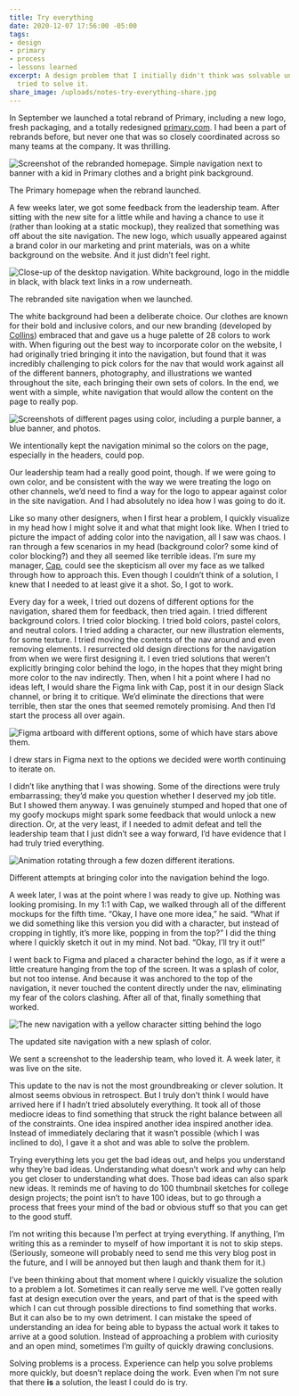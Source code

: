 ```yaml
---
title: Try everything
date: 2020-12-07 17:56:00 -05:00
tags:
- design
- primary
- process
- lessons learned
excerpt: A design problem that I initially didn't think was solvable until I actually
  tried to solve it.
share_image: /uploads/notes-try-everything-share.jpg
---
```


In September we launched a total rebrand of Primary, including a new logo, fresh packaging, and a totally redesigned [primary.com](http://primary.com). I had been a part of rebrands before, but never one that was so closely coordinated across so many teams at the company. It was thrilling.

<div class="jh-text-cms__img jh-text-cms__img--full-width">
  <img src="/uploads/try-everything-primary-homepage.jpg" alt="Screenshot of the rebranded homepage. Simple navigation next to banner with a kid in Primary clothes and a bright pink background.">
  <p class="jh-text-cms__img__caption">The Primary homepage when the rebrand launched.</p>
</div>

A few weeks later, we got some feedback from the leadership team. After sitting with the new site for a little while and having a chance to use it (rather than looking at a static mockup), they realized that something was off about the site navigation. The new logo, which usually appeared against a brand color in our marketing and print materials, was on a white background on the website. And it just didn’t feel right.

<div class="jh-text-cms__img jh-text-cms__img--full-width">
  <img src="/uploads/try everything - primary nav original.jpg" alt="Close-up of the desktop navigation. White background, logo in the middle in black, with black text links in a row underneath.">
  <p class="jh-text-cms__img__caption">The rebranded site navigation when we launched.</p>
</div>

The white background had been a deliberate choice. Our clothes are known for their bold and inclusive colors, and our new branding (developed by [Collins](http://wearecollins.com)) embraced that and gave us a huge palette of 28 colors to work with. When figuring out the best way to incorporate color on the website, I had originally tried bringing it into the navigation, but found that it was incredibly challenging to pick colors for the nav that would work against all of the different banners, photography, and illustrations we wanted throughout the site, each bringing their own sets of colors. In the end, we went with a simple, white navigation that would allow the content on the page to really pop.

<div class="jh-text-cms__img jh-text-cms__img--full-width">
  <img src="/uploads/try-everything-color-examples.jpg" alt="Screenshots of different pages using color, including a purple banner, a blue banner, and photos.">
  <p class="jh-text-cms__img__caption">We intentionally kept the navigation minimal so the colors on the page, especially in the headers, could pop.</p>
</div>

Our leadership team had a really good point, though. If we were going to own color, and be consistent with the way we were treating the logo on other channels, we’d need to find a way for the logo to appear against color in the site navigation. And I had absolutely no idea how I was going to do it.

Like so many other designers, when I first hear a problem, I quickly visualize in my head how I might solve it and what that might look like. When I tried to picture the impact of adding color into the navigation, all I saw was chaos. I ran through a few scenarios in my head (background color? some kind of color blocking?) and they all seemed like terrible ideas. I’m sure my manager, [Cap](http://capwatkins.com), could see the skepticism all over my face as we talked through how to approach this. Even though I couldn’t think of a solution, I knew that I needed to at least give it a shot. So, I got to work.

Every day for a week, I tried out dozens of different options for the navigation, shared them for feedback, then tried again. I tried different background colors. I tried color blocking. I tried bold colors, pastel colors, and neutral colors. I tried adding a character, our new illustration elements, for some texture. I tried moving the contents of the nav around and even removing elements. I resurrected old design directions for the navigation from when we were first designing it. I even tried solutions that weren’t explicitly bringing color behind the logo, in the hopes that they might bring more color to the nav indirectly. Then, when I hit a point where I had no ideas left, I would share the Figma link with Cap, post it in our design Slack channel, or bring it to critique. We’d eliminate the directions that were terrible, then star the ones that seemed remotely promising. And then I’d start the process all over again.

<div class="jh-text-cms__img jh-text-cms__img--full-width">
  <img src="/uploads/try everything - starring.jpg" alt="Figma artboard with different options, some of which have stars above them.">
  <p class="jh-text-cms__img__caption">I drew stars in Figma next to the options we decided were worth continuing to iterate on.</p>
</div>

I didn’t like anything that I was showing. Some of the directions were truly embarrassing; they’d make you question whether I deserved my job title. But I showed them anyway. I was genuinely stumped and hoped that one of my goofy mockups might spark some feedback that would unlock a new direction. Or, at the very least, if I needed to admit defeat and tell the leadership team that I just didn’t see a way forward, I’d have evidence that I had truly tried everything.

<div class="jh-text-cms__img jh-text-cms__img--full-width">
  <img src="/uploads/try everything - all the things.gif" alt="Animation rotating through a few dozen different iterations.">
  <p class="jh-text-cms__img__caption">Different attempts at bringing color into the navigation behind the logo.</p>
</div>

A week later, I was at the point where I was ready to give up. Nothing was looking promising. In my 1:1 with Cap, we walked through all of the different mockups for the fifth time. “Okay, I have one more idea,” he said. “What if we did something like this version you did with a character, but instead of cropping in tightly, it’s more like, popping in from the top?” I did the thing where I quickly sketch it out in my mind. Not bad. “Okay, I’ll try it out!”

I went back to Figma and placed a character behind the logo, as if it were a little creature hanging from the top of the screen. It was a splash of color, but not too intense. And because it was anchored to the top of the navigation, it never touched the content directly under the nav, eliminating my fear of the colors clashing. After all of that, finally something that worked.

<div class="jh-text-cms__img jh-text-cms__img--full-width">
  <img src="/uploads/try everything - primary nav with character.jpg" alt="The new navigation with a yellow character sitting behind the logo">
  <p class="jh-text-cms__img__caption">The updated site navigation with a new splash of color.</p>
</div>

We sent a screenshot to the leadership team, who loved it. A week later, it was live on the site.

This update to the nav is not the most groundbreaking or clever solution. It almost seems obvious in retrospect. But I truly don’t think I would have arrived here if I hadn’t tried absolutely everything. It took all of those mediocre ideas to find something that struck the right balance between all of the constraints. One idea inspired another idea inspired another idea. Instead of immediately declaring that it wasn’t possible (which I was inclined to do), I gave it a shot and was able to solve the problem.

Trying everything lets you get the bad ideas out, and helps you understand why they’re bad ideas. Understanding what doesn’t work and why can help you get closer to understanding what does. Those bad ideas can also spark new ideas. It reminds me of having to do 100 thumbnail sketches for college design projects; the point isn’t to have 100 ideas, but to go through a process that frees your mind of the bad or obvious stuff so that you can get to the good stuff.

I’m not writing this because I’m perfect at trying everything. If anything, I’m writing this as a reminder to myself of how important it is not to skip steps. (Seriously, someone will probably need to send me this very blog post in the future, and I will be annoyed but then laugh and thank them for it.)

I’ve been thinking about that moment where I quickly visualize the solution to a problem a lot. Sometimes it can really serve me well. I’ve gotten really fast at design execution over the years, and part of that is the speed with which I can cut through possible directions to find something that works. But it can also be to my own detriment. I can mistake the speed of understanding an idea for being able to bypass the actual work it takes to arrive at a good solution. Instead of approaching a problem with curiosity and an open mind, sometimes I’m guilty of quickly drawing conclusions.

Solving problems is a process. Experience can help you solve problems more quickly, but doesn’t replace doing the work. Even when I’m not sure that there **is** a solution, the least I could do is try.
